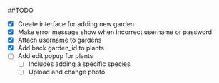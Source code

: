 ##TODO

- [x] Create interface for adding new garden
- [x] Make error message show when incorrect username or password
- [x] Attach username to gardens
- [x] Add back garden_id to plants
- [ ] Add edit popup for plants
    - [ ] Includes adding a specific species
    - [ ] Upload and change photo